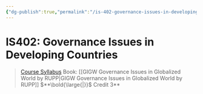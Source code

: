 ```yaml
---
{"dg-publish":true,"permalink":"/is-402-governance-issues-in-developing-countries/"}
---
```


# IS402: Governance Issues in Developing Countries

> [Course Syllabus](https://s3.us-west-2.amazonaws.com/secure.notion-static.com/e5a5c503-359e-4523-908e-dea12655db62/IS402_Course_Syllabus_%28New%29.pdf?X-Amz-Algorithm=AWS4-HMAC-SHA256&X-Amz-Credential=AKIAT73L2G45EIPT3X45%2F20211117%2Fus-west-2%2Fs3%2Faws4_request&X-Amz-Date=20211117T082830Z&X-Amz-Expires=86400&X-Amz-Signature=f9ac5142ac6c793d93a07869c06497b290dc3804a1505dc077e5c415dff4edfe&X-Amz-SignedHeaders=host&response-content-disposition=filename%20%3D%22IS402%2520Course%2520Syllabus%2520%28New%29.pdf%22)  Book: [[GIGW  Governance Issues in Globalized World by RUPP\|GIGW  Governance Issues in Globalized World by RUPP]]  $**\bold{\large{|}}$ Credit 3**
> 

